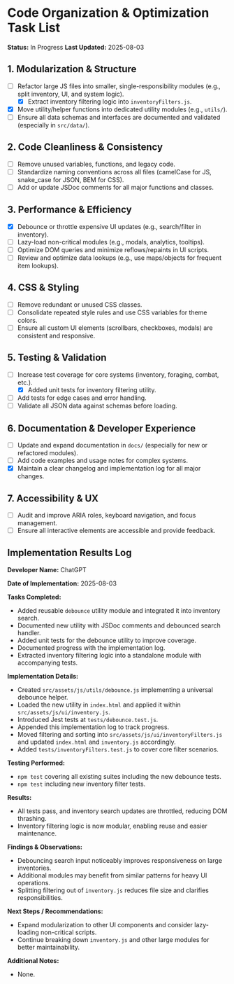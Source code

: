 # Code Organization & Optimization Task List

**Status:** In Progress
**Last Updated:** 2025-08-03

## 1. Modularization & Structure
- [ ] Refactor large JS files into smaller, single-responsibility modules (e.g., split inventory, UI, and system logic).
    - [x] Extract inventory filtering logic into `inventoryFilters.js`.
- [x] Move utility/helper functions into dedicated utility modules (e.g., `utils/`).
- [ ] Ensure all data schemas and interfaces are documented and validated (especially in `src/data/`).

## 2. Code Cleanliness & Consistency
- [ ] Remove unused variables, functions, and legacy code.
- [ ] Standardize naming conventions across all files (camelCase for JS, snake_case for JSON, BEM for CSS).
- [ ] Add or update JSDoc comments for all major functions and classes.

## 3. Performance & Efficiency
- [x] Debounce or throttle expensive UI updates (e.g., search/filter in inventory).
- [ ] Lazy-load non-critical modules (e.g., modals, analytics, tooltips).
- [ ] Optimize DOM queries and minimize reflows/repaints in UI scripts.
- [ ] Review and optimize data lookups (e.g., use maps/objects for frequent item lookups).

## 4. CSS & Styling
- [ ] Remove redundant or unused CSS classes.
- [ ] Consolidate repeated style rules and use CSS variables for theme colors.
- [ ] Ensure all custom UI elements (scrollbars, checkboxes, modals) are consistent and responsive.

## 5. Testing & Validation
- [ ] Increase test coverage for core systems (inventory, foraging, combat, etc.).
    - [x] Added unit tests for inventory filtering utility.
- [ ] Add tests for edge cases and error handling.
- [ ] Validate all JSON data against schemas before loading.

## 6. Documentation & Developer Experience
- [ ] Update and expand documentation in `docs/` (especially for new or refactored modules).
- [ ] Add code examples and usage notes for complex systems.
- [x] Maintain a clear changelog and implementation log for all major changes.

## 7. Accessibility & UX
- [ ] Audit and improve ARIA roles, keyboard navigation, and focus management.
- [ ] Ensure all interactive elements are accessible and provide feedback.

## Implementation Results Log

**Developer Name:** ChatGPT

**Date of Implementation:** 2025-08-03

**Tasks Completed:**
- Added reusable `debounce` utility module and integrated it into inventory search.
- Documented new utility with JSDoc comments and debounced search handler.
- Added unit tests for the debounce utility to improve coverage.
- Documented progress with the implementation log.
- Extracted inventory filtering logic into a standalone module with accompanying tests.

**Implementation Details:**
- Created `src/assets/js/utils/debounce.js` implementing a universal debounce helper.
- Loaded the new utility in `index.html` and applied it within `src/assets/js/ui/inventory.js`.
- Introduced Jest tests at `tests/debounce.test.js`.
- Appended this implementation log to track progress.
- Moved filtering and sorting into `src/assets/js/ui/inventoryFilters.js` and updated `index.html` and `inventory.js` accordingly.
- Added `tests/inventoryFilters.test.js` to cover core filter scenarios.

**Testing Performed:**
- `npm test` covering all existing suites including the new debounce tests.
- `npm test` including new inventory filter tests.

**Results:**
- All tests pass, and inventory search updates are throttled, reducing DOM thrashing.
- Inventory filtering logic is now modular, enabling reuse and easier maintenance.

**Findings & Observations:**
- Debouncing search input noticeably improves responsiveness on large inventories.
- Additional modules may benefit from similar patterns for heavy UI operations.
- Splitting filtering out of `inventory.js` reduces file size and clarifies responsibilities.

**Next Steps / Recommendations:**
- Expand modularization to other UI components and consider lazy-loading non-critical scripts.
- Continue breaking down `inventory.js` and other large modules for better maintainability.

**Additional Notes:**
- None.
